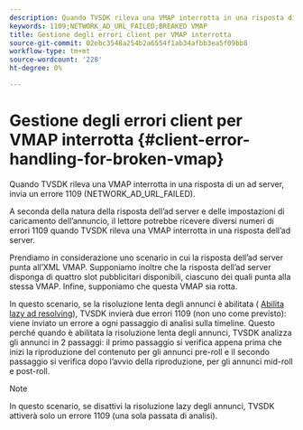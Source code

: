 ```yaml
---
description: Quando TVSDK rileva una VMAP interrotta in una risposta di un ad server, invia un errore 1109 (NETWORK_AD_URL_FAILED).
keywords: 1109;NETWORK_AD_URL_FAILED;BREAKED VMAP
title: Gestione degli errori client per VMAP interrotta
source-git-commit: 02ebc3548a254b2a6554f1ab34afbb3ea5f09bb8
workflow-type: tm+mt
source-wordcount: '228'
ht-degree: 0%

---
```


# Gestione degli errori client per VMAP interrotta {#client-error-handling-for-broken-vmap}

Quando TVSDK rileva una VMAP interrotta in una risposta di un ad server, invia un errore 1109 (NETWORK_AD_URL_FAILED).

A seconda della natura della risposta dell’ad server e delle impostazioni di caricamento dell’annuncio, il lettore potrebbe ricevere diversi numeri di errori 1109 quando TVSDK rileva una VMAP interrotta in una risposta dell’ad server.

Prendiamo in considerazione uno scenario in cui la risposta dell’ad server punta all’XML VMAP. Supponiamo inoltre che la risposta dell’ad server disponga di quattro slot pubblicitari disponibili, ciascuno dei quali punta alla stessa VMAP. Infine, supponiamo che questa VMAP sia rotta.

In questo scenario, se la risoluzione lenta degli annunci è abilitata ( [Abilita lazy ad resolving](../../../tvsdk-2.7-for-android/ad-insertion/c-psdk-android-2.7-lazy-ad-resolving/t-psdk-android-2.7-enable-lazy-ad-resolving.md)), TVSDK invierà due errori 1109 (non uno come previsto): viene inviato un errore a ogni passaggio di analisi sulla timeline. Questo perché quando è abilitata la risoluzione lenta degli annunci, TVSDK analizza gli annunci in 2 passaggi: il primo passaggio si verifica appena prima che inizi la riproduzione del contenuto per gli annunci pre-roll e il secondo passaggio si verifica dopo l’avvio della riproduzione, per gli annunci mid-roll e post-roll.

>[!NOTE]
>
>In questo scenario, se disattivi la risoluzione lazy degli annunci, TVSDK attiverà solo un errore 1109 (una sola passata di analisi).
